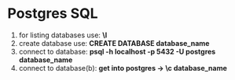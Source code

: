 <h1>Postgres SQL</h2>
<ol>
    <li>for listing databases use: <strong>\l</strong></li>
    <li>create database use: <strong>CREATE DATABASE database_name</strong></li>
    <li>connect to database: <strong>psql -h localhost -p 5432 -U postgres database_name</strong></li>
    <li>connect to database(b): <strong>get into postgres -> \c database_name</strong></li>
</ol>